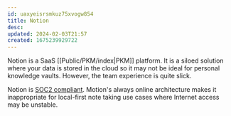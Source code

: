 ```yaml
---
id: uaxyeisrsmkuz75xvogw854
title: Notion
desc: 
updated: 2024-02-03T21:57
created: 1675239929722
---
```


Notion is a SaaS [[Public/PKM/index|PKM]] platform. It is a siloed solution where your data is stored in the cloud so it may not be ideal for personal knowledge vaults. However, the team experience is quite slick.

Notion is [SOC2 compliant](https://www.notion.so/blog/notion-soc-2-compliant). Motion's always online architecture makes it inappropriate for local-first note taking use cases where Internet access may be unstable.
